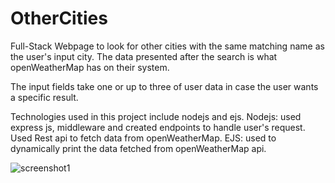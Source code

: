 # OtherCities
Full-Stack Webpage to look for other cities with the same matching name as the user's input city. The data presented after the search is what openWeatherMap has on their system. 

The input fields take one or up to three of user data in case the user wants a specific result. 

Technologies used in this project include nodejs and ejs. 
	Nodejs: used express js, middleware and created endpoints to handle user's request. Used Rest api to fetch data from openWeatherMap. 
	EJS: used to dynamically print the data fetched from openWeatherMap api. 

![screenshot1](https://github.com/user-attachments/assets/6b94e99e-82e7-4c1a-b8b9-144834a0b7cd)


 
